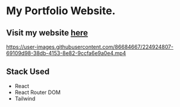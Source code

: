 # My Portfolio Website.

## Visit my website [here](https://www.sadiksaifi.dev)

https://user-images.githubusercontent.com/86684667/224924807-69109d98-38db-4153-8e82-9ccfa6e9a0e4.mp4

## Stack Used 
- React
- React Router DOM
- Tailwind
